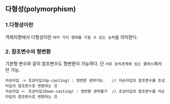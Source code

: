 ## 다형성(polymorphism)

### 1.다형성이란
객체지향에서 다형성이란 `여러 가지 형태를 가질 수 있는 능력`을 의미한다.  

### 2. 참조변수의 형변환
기본형 변수와 같이 참조변수도 형변환이 가능하다. 단 `서로 상속관계에 있는 클래스`에서만 가능.

```
자손타입 -> 조상타입(Up-casting) : 형변환 생략가능.   // 자손타입의 참조변수를 조상타입의 참조변수로 변환하는 것
자손타입 <- 조상타입(Down-casting) : 형변환 생략불가  // 조상타입의 참조변수를 자손타입의 참조변수로 변환하는 것
```